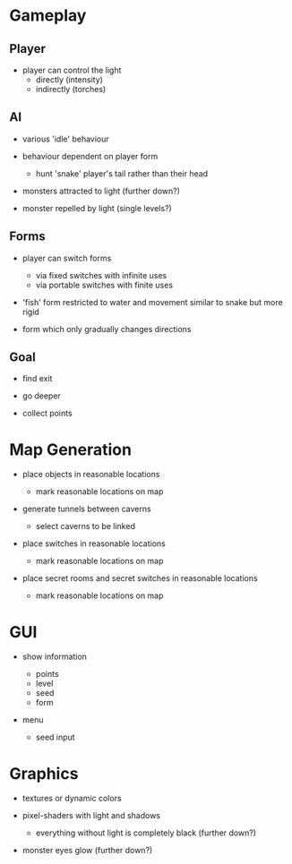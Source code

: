 # Gameplay

## Player

* player can control the light
    * directly (intensity)
    * indirectly (torches)

## AI

* various 'idle' behaviour

* behaviour dependent on player form
    * hunt 'snake' player's tail rather than their head

* monsters attracted to light (further down?)

* monster repelled by light (single levels?)

## Forms

* player can switch forms
    * via fixed switches with infinite uses
    * via portable switches with finite uses

* 'fish' form restricted to water and movement similar to snake but more rigid

* form which only gradually changes directions

## Goal

* find exit

* go deeper

* collect points

# Map Generation

* place objects in reasonable locations
    * mark reasonable locations on map

* generate tunnels between caverns
    * select caverns to be linked

* place switches in reasonable locations
    * mark reasonable locations on map

* place secret rooms and secret switches in reasonable locations
    * mark reasonable locations on map

# GUI

* show information
    * points
    * level
    * seed
    * form

* menu
    * seed input

# Graphics

* textures or dynamic colors

* pixel-shaders with light and shadows
    * everything without light is completely black (further down?)

* monster eyes glow (further down?)
